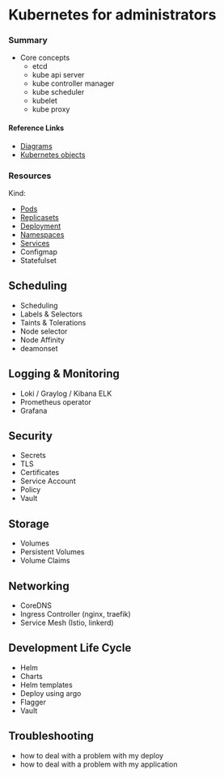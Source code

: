 # Kubernetes for administrators

### Summary

* Core concepts
  * etcd
  * kube api server
  * kube controller manager
  * kube scheduler
  * kubelet
  * kube proxy

#### Reference Links

* [Diagrams](https://github.com/cloudogu/k8s-diagrams)
* [Kubernetes objects](https://kubernetes.io/docs/concepts/overview/working-with-objects/kubernetes-objects/)

### Resources

Kind:

* [Pods](k8s/pods.md)
* [Replicasets](k8s/replicasets.md)
* [Deployment](k8s/deployment.md)
* [Namespaces](k8s/namespaces.md)
* [Services](k8s/services.md)
* Configmap
* Statefulset

## Scheduling

* Scheduling
* Labels & Selectors
* Taints & Tolerations
* Node selector
* Node Affinity
* deamonset

## Logging & Monitoring

* Loki / Graylog / Kibana ELK
* Prometheus operator
* Grafana

## Security

* Secrets
* TLS
* Certificates
* Service Account
* Policy
* Vault

## Storage

* Volumes
* Persistent Volumes
* Volume Claims

## Networking

* CoreDNS
* Ingress Controller (nginx, traefik)
* Service Mesh (Istio, linkerd)

## Development Life Cycle

* Helm
* Charts
* Helm templates
* Deploy using argo
* Flagger
* Vault

## Troubleshooting

* how to deal with a problem with my deploy
* how to deal with a problem with my application
